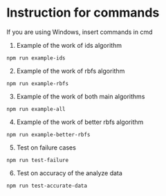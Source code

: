 # Instruction for commands
If you are using Windows, insert commands in cmd
1. Example of the work of ids algorithm
```
npm run example-ids
````
2. Example of the work of rbfs algorithm
```
npm run example-rbfs
````
3. Example of the work of both main algorithms
```
npm run example-all
````
4. Example of the work of better rbfs algorithm
```
npm run example-better-rbfs
````
5. Test on failure cases
```
npm run test-failure
````
6. Test on accuracy of the analyze data
```
npm run test-accurate-data
````

